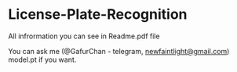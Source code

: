 # License-Plate-Recognition

All infrormation you can see in Readme.pdf file

You can ask me (@GafurChan - telegram, newfaintlight@gmail.com) model.pt if you want.
